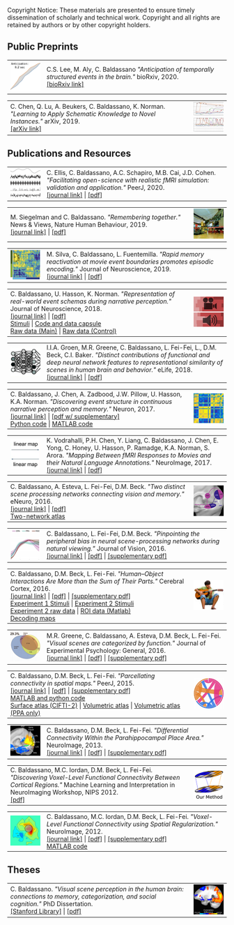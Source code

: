 Copyright Notice: These materials are presented to ensure timely dissemination of scholarly and technical work. Copyright and all rights are retained by authors or by other copyright holders.

## Public Preprints
<table>
<tr>
<td style="width:70px"><img src="icons/icon_ant.png"></td>
<td style="width:410px">C.S. Lee, M. Aly, C. Baldassano <i>"Anticipation of temporally structured events in the brain."</i> bioRxiv, 2020.
<br><a href="https://doi.org/10.1101/2020.10.14.338145">[bioRxiv link]</a>
</td>
</tr>
</table>

<table>
<tr>
<td style="width:410px">C. Chen, Q. Lu, A. Beukers, C. Baldassano, K. Norman. <i>"Learning to Apply Schematic Knowledge to Novel Instances."</i> arXiv, 2019.
<br><a href="https://arxiv.org/abs/1902.09006">[arXiv link]</a>
</td>
<td style="width:70px"><img src="icons/icon_chen.png"></td>
</tr>
</table>


## Publications and Resources
<table>
<tr>
<td style="width:70px"><img src="icons/icon_sim.png"></td>
<td style="width:410px">C. Ellis, C. Baldassano, A.C. Schapiro, M.B. Cai, J.D. Cohen. <i>"Facilitating open-science with realistic fMRI simulation: validation and application."</i> PeerJ, 2020.
<br><a href="https://peerj.com/articles/8564/">[journal link]</a> | <a href="papers/peerj-8564.pdf">[pdf]</a>
</td>
</tr>
</table>
<table>
<tr>
<td style="width:410px">M. Siegelman and C. Baldassano. <i>"Remembering together."</i> News & Views, Nature Human Behaviour, 2019.
<br><a href="https://doi.org/10.1038/s41562-019-0789-x">[journal link]</a> | <a href="papers/s41562-019-0789-x.pdf">[pdf]</a></td>
<td style="width:70px"><img src="icons/icon_rt.png"></td>
</tr>
</table>

<table>
<tr>
<td style="width:70px"><img src="icons/icon_silva.png"></td>
<td style="width:410px">M. Silva, C. Baldassano, L. Fuentemilla. <i>"Rapid memory reactivation at movie event boundaries promotes episodic encoding."</i> Journal of Neuroscience, 2019.
<br><a href="https://www.jneurosci.org/content/39/43/8538">[journal link]</a> | <a href="papers/8538.full.pdf">[pdf]</a>
</td>
</tr>
</table>

<table>
<tr>
<td style="width:410px">C. Baldassano, U. Hasson, K. Norman. <i>"Representation of real-world event schemas during narrative perception."</i> Journal of Neuroscience, 2018.
<br><a href="https://doi.org/10.1523/JNEUROSCI.0251-18.2018">[journal link]</a> | <a href="papers/9689.full.pdf">[pdf]</a>
  <br><a href="https://figshare.com/articles/Event_Schema_Stimuli/5760306/3">Stimuli</a> | <a href="https://doi.org/10.24433/CO.a27d1d90-d227-4600-b876-051a801c7c20.v3">Code and data capsule</a>
  <br><a href="http://www.doi.org/10.18112/openneuro.ds001510.v1.0.1">Raw data (Main)</a> | <a href="http://www.doi.org/10.18112/openneuro.ds001511.v1.0.1">Raw data (Control)</a>
</td>
<td style="width:70px"><img src="icons/icon_schema.png"></td>
</tr>
</table>

<table>
<tr>
<td style="width:70px"><img src="icons/icon_iris.png"></td>
<td style="width:410px">I.I.A. Groen, M.R. Greene, C. Baldassano, L. Fei-Fei, L., D.M. Beck, C.I. Baker. <i>"Distinct contributions of functional and deep neural network features to representational similarity of scenes in human brain and behavior."</i> eLife, 2018.
<br><a href="https://elifesciences.org/articles/32962">[journal link]</a> | <a href="papers/elife-32962-v2.pdf">[pdf]</a></td>
</tr>
</table>

<table>
<tr>
<td style="width:410px">C. Baldassano, J. Chen, A. Zadbood, J.W. Pillow, U. Hasson, K.A. Norman. <i>"Discovering event structure in continuous narrative perception and memory."</i> Neuron, 2017.
<br><a href="https://doi.org/10.1016/j.neuron.2017.06.041">[journal link]</a> | <a href="papers/Neuron17.pdf">[pdf w/ supplementary]</a>
  <br><a href="https://github.com/IntelPNI/brainiak">Python code</a> | <a href="https://github.com/cbaldassano/Event-Segmentation">MATLAB code</a></td>
<td style="width:70px"><img src="icons/icon_event.png"></td>
</tr>
</table>

<table>
<tr>
<td style="width:70px"><img src="icons/icon_mapping.png"></td>
<td style="width:410px">K. Vodrahalli, P.H. Chen, Y. Liang, C. Baldassano, J. Chen, E. Yong, C. Honey, U. Hasson, P. Ramadge, K.A. Norman, S. Arora. <i>"Mapping Between fMRI Responses to Movies and their Natural Language Annotations."</i> NeuroImage, 2017.
<br><a href="http://www.sciencedirect.com/science/article/pii/S1053811917305128">[journal link]</a> | <a href="papers/NeuroImage17.pdf">[pdf]</a></td>
</tr>
</table>

<table>
<tr>
<td style="width:410px">C. Baldassano, A. Esteva, L. Fei-Fei, D.M. Beck. <i>"Two distinct scene processing networks connecting vision and memory."</i> eNeuro, 2016.
<br><a href="http://dx.doi.org/10.1523/ENEURO.0178-16.2016">[journal link]</a> | <a href="papers/ENEURO.0178-16.2016.full.pdf">[pdf]</a>
  <br><a href="resources/twoNetworks.nii.gz">Two-network atlas</a></td>
<td style="width:70px"><img src="icons/icon_twonet.png"></td>
</tr>
</table>

<table>
<tr>
<td style="width:70px"><img src="icons/icon_periph.png"></td>
<td style="width:410px">C. Baldassano, L. Fei-Fei, D.M. Beck. <i>"Pinpointing the peripheral bias in neural scene-processing networks during natural viewing."</i> Journal of Vision, 2016.
<br><a href="http://jov.arvojournals.org/article.aspx?articleid=2524115">[journal link]</a> | <a href="papers/JOV16.pdf">[pdf]</a> | <a href="papers/JOV16_supp.pdf">[supplementary pdf]</a></td>
</tr>
</table>

<table>
<tr>
<td style="width:410px">C. Baldassano, D.M. Beck, L. Fei-Fei. <i>"Human–Object Interactions Are More than the Sum of Their Parts."</i> Cerebral Cortex, 2016.
<br><a href="https://academic.oup.com/cercor/article/27/3/2276/3056311/Human-Object-Interactions-Are-More-than-the-Sum-of">[journal link]</a> | <a href="papers/CC2016.pdf">[pdf]</a> | <a href="papers/CC2016-supp.pdf">[supplementary pdf]</a>
  <br> <a href="https://figshare.com/articles/Human-Object_Stimuli_Experiment_1/5213320">Experiment 1 Stimuli</a> | <a href="https://figshare.com/articles/Human-Object_Stimuli_Experiment_2/5213350">Experiment 2 Stimuli</a>
  <br> <a href="https://openneuro.org/datasets/ds001235/">Experiment 2 raw data</a> | <a href="https://doi.org/10.6084/m9.figshare.6128000.v1">ROI data (Matlab)</a>
  <br> <a href="resources/HumanObjectMaps.zip">Decoding maps</a></td>
<td style="width:70px"><img src="icons/icon_human.png"></td>
</tr>
</table>

<table>
<tr>
<td style="width:70px"><img src="icons/icon_func.png"></td>
<td style="width:410px">M.R. Greene, C. Baldassano, A. Esteva, D.M. Beck, L. Fei-Fei. <i>"Visual scenes are categorized by function."</i> Journal of Experimental Psychology: General, 2016.
<br><a href="http://psycnet.apa.org/journals/xge/145/1/82/">[journal link]</a> | <a href="papers/JEPG2016.pdf">[pdf]</a> | <a href="papers/JEPG2016_supplemental.pdf">[supplementary pdf]</a></td>
</tr>
</table>

<table>
<tr>
<td style="width:410px">C. Baldassano, D.M. Beck, L. Fei-Fei. <i>"Parcellating connectivity in spatial maps."</i> PeerJ, 2015.
<br><a href="https://peerj.com/articles/784/">[journal link]</a> | <a href="papers/peerj-784.pdf">[pdf]</a> | <a href="papers/peerj-784-supp.pdf">[supplementary pdf]</a>
  <br> <a href="https://github.com/cbaldassano/Parcellating-connectivity/tree/release">MATLAB and python code</a>
  <br> <a href="resources/Atlas172.dscalar.nii">Surface atlas (CIFTI-2)</a> | <a href="resources/Atlas172.nii">Volumetric atlas</a> | <a href="resources/Atlas172_PPA.nii">Volumetric atlas (PPA only)</a>
</td>
<td style="width:70px"><img src="icons/icon_conn.png"></td>
</tr>
</table>

<table>
<tr>
<td style="width:70px"><img src="icons/icon_PPA.png"></td>
<td style="width:410px">C. Baldassano, D.M. Beck, L. Fei-Fei. <i>"Differential Connectivity Within the Parahippocampal Place Area."</i> NeuroImage, 2013.
<br><a href="http://www.sciencedirect.com/science/article/pii/S1053811913002280">[journal link]</a> | <a href="papers/NI2013.pdf">[pdf]</a> | <a href="papers/NI_supplemental2013.pdf">[supplementary pdf]</a></td>
</tr>
</table>

<table>
<tr>
<td style="width:410px">C. Baldassano, M.C. Iordan, D.M. Beck, L. Fei-Fei. <i>"Discovering Voxel-Level Functional Connectivity Between Cortical Regions."</i> Machine Learning and Interpretation in NeuroImaging Workshop, NIPS 2012.
<br><a href="papers/workshop2012.pdf">[pdf]</a></td>
<td style="width:70px"><img src="icons/icon_workshop.png"></td>
</tr>
</table>

<table>
<tr>
<td style="width:70px"><img src="icons/icon_reg.png"></td>
<td style="width:410px">C. Baldassano, M.C. Iordan, D.M. Beck, L. Fei-Fei. <i>"Voxel-Level Functional Connectivity using Spatial Regularization."</i> NeuroImage, 2012.
<br><a href="http://www.sciencedirect.com/science/article/pii/S1053811912007756">[journal link]</a> | <a href="papers/NI2012.pdf">[pdf]</a> | <a href="papers/NI_supplemental.pdf">[supplementary pdf]</a>
  <br><a href="https://github.com/cbaldassano/Voxel-Level-Functional-Connectivity">MATLAB code</a></td>
</tr>
</table>


## Theses
<table>
<tr>
<td style="width:410px">C. Baldassano. <i>"Visual scene perception in the human brain: connections to memory, categorization, and social cognition."</i> PhD Dissertation.
<br><a href="https://stacks.stanford.edu/file/druid:hn881py5906/dissertation_submit-augmented.pdf">[Stanford Library]</a> | <a href="papers/Baldassano_PhD_thesis_2015.pdf">[pdf]</a></td>
<td style="width:70px"><img src="icons/icon_diss.png"></td>
</tr>
</table>
